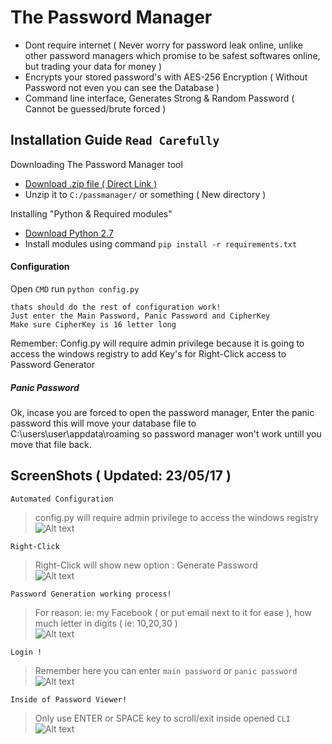 # The Password Manager
 * Dont require internet ( Never worry for password leak online, unlike other password managers which promise to be safest softwares online, but trading your data for money ) 
 * Encrypts your stored password's with AES-256 Encryption ( Without Password not even you can see the Database )
 * Command line interface, Generates Strong & Random Password ( Cannot be guessed/brute forced )

## Installation Guide `Read Carefully`
Downloading The Password Manager tool
* [Download .zip file ( Direct Link )](https://codeload.github.com/roothaxor/The-Password-Manager/zip/master)
* Unzip it to `C:/passmanager/` or something ( New directory )

Installing "Python & Required modules"

* [Download Python 2.7](https://www.python.org/downloads/windows/)
* Install modules using command `pip install -r requirements.txt` 

#### Configuration
Open `CMD` run `python config.py`
```
thats should do the rest of configuration work!
Just enter the Main Password, Panic Password and CipherKey
Make sure CipherKey is 16 letter long
```
Remember: Config.py will require admin privilege because it is going to access the windows registry to add Key's for Right-Click access to Password Generator
##### Panic Password

Ok, incase you are forced to open the password manager, Enter the panic password
this will move your database file to C:\users\user\appdata\roaming
so password manager won't work untill you move that file back.

## ScreenShots ( Updated: 23/05/17 )
`Automated Configuration`
> config.py will require admin privilege to access the windows registry<br />
![Alt text](https://github.com/roothaxor/The-Password-Manager/blob/master/Screenshots/config.png)


`Right-Click `
> Right-Click will show new option : Generate Password<br />
![Alt text](https://github.com/roothaxor/The-Password-Manager/blob/master/Screenshots/right_click.png)


`Password Generation working process!`
> For reason: ie: my Facebook ( or put email next to it for ease ), how much letter in digits ( ie: 10,20,30 )<br />
![Alt text](https://github.com/roothaxor/The-Password-Manager/blob/master/Screenshots/pass_gen.png)


`Login !`
> Remember here you can enter `main password` or `panic password`<br />
![Alt text](https://github.com/roothaxor/The-Password-Manager/blob/master/Screenshots/pass_view.png)


`Inside of Password Viewer!`
> Only use ENTER or SPACE key to scroll/exit inside opened `CLI`<br />
![Alt text](https://github.com/roothaxor/The-Password-Manager/blob/master/Screenshots/pass_view_example.png)
